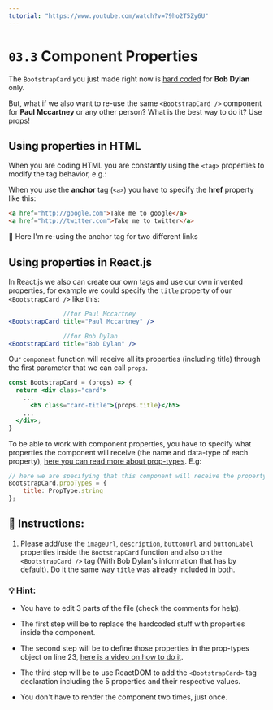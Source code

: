 ```yaml
---
tutorial: "https://www.youtube.com/watch?v=79ho2T5Zy6U"
---
```


# `03.3` Component Properties

The `BootstrapCard` you just made right now is [hard coded](https://www.quora.com/What-does-hard-coded-something-mean-in-computer-programming-context) for **Bob Dylan** only.

But, what if we also want to re-use the same `<BootstrapCard />` component for **Paul Mccartney** or any other person? What is the best way to do it? Use props!

## Using properties in HTML

When you are coding HTML you are constantly using the `<tag>` properties to modify the tag behavior, e.g.:

When you use the **anchor** tag (`<a>`) you have to specify the **href** property like this:

```html
<a href="http://google.com">Take me to google</a>
<a href="http://twitter.com">Take me to twitter</a>
```

:mag_right: Here I'm re-using the anchor tag for two different links

## Using properties in React.js

In React.js we also can create our own tags and use our own invented properties, for example we could specify the `title` property of our `<BootstrapCard />` like this:

```jsx
               //for Paul Mccartney
<BootstrapCard title="Paul Mccartney" />

               //for Bob Dylan
<BootstrapCard title="Bob Dylan" />
```

Our `component` function will receive all its properties (including title) through the first parameter that we can call `props`.

```jsx
const BootstrapCard = (props) => {
  return <div class="card">
    ...
      <h5 class="card-title">{props.title}</h5>
    ...
  </div>;
}
```

To be able to work with component properties, you have to specify what properties the component will receive (the name and data-type of each property), [here you can read more about prop-types](https://reactjs.org/docs/typechecking-with-proptypes.html). E.g:

```jsx
// here we are specifying that this component will receive the property "title" and it will be a string.
BootstrapCard.propTypes = {
	title: PropType.string
};
```

## :pencil: Instructions:

1. Please add/use the `imageUrl`, `description`, `buttonUrl` and `buttonLabel` properties inside the `BootstrapCard` function and also on the `<BootstrapCard />` tag (With Bob Dylan's information that has by default). Do it the same way `title` was already included in both.

### :bulb: Hint:

+ You have to edit 3 parts of the file (check the comments for help).

+ The first step will be to replace the hardcoded stuff with properties inside the component.

- The second step will be to define those properties in the prop-types object on line 23, [here is a video on how to do it](https://www.youtube.com/watch?v=oty7VGcXK44).

- The third step will be to use ReactDOM to add the `<BootstrapCard>` tag declaration including the 5 properties and their respective values.

- You don't have to render the component two times, just once.

